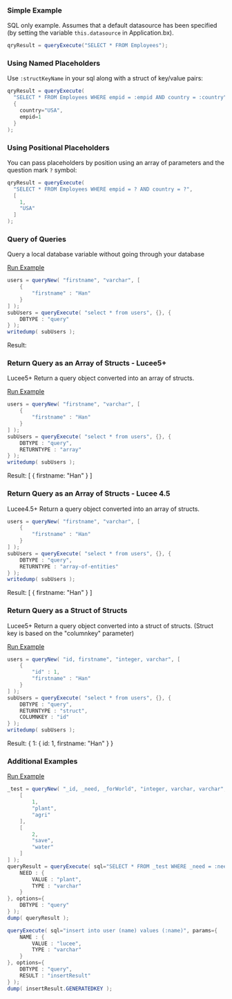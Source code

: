 ### Simple Example

SQL only example. Assumes that a default datasource has been specified (by setting the variable `this.datasource` in Application.bx).

```java
qryResult = queryExecute("SELECT * FROM Employees");
```

### Using Named Placeholders

Use `:structKeyName` in your sql along with a struct of key/value pairs:

```java
qryResult = queryExecute(
  "SELECT * FROM Employees WHERE empid = :empid AND country = :country", 
  {
    country="USA", 
    empid=1
  }
);
```

### Using Positional Placeholders

You can pass placeholders by position using an array of parameters and the question mark `?` symbol:

```java
qryResult = queryExecute(
  "SELECT * FROM Employees WHERE empid = ? AND country = ?", 
  [
    1,
    "USA"
  ]
);
```


### Query of Queries

Query a local database variable without going through your database

<a href="https://try.boxlang.io/?code=eJxNzLEKwkAMBuD58hQhUxWfQHERC07FQQcRh%2FNMsWCr5i5WKffu3jlIh8BPkv9Tz%2BJxiU9l%2BVTcF0h1Iz50tmWaIb2suKuVFI8IZgBjRnecI21sR2AinHCyAK%2Fn%2FRgs3%2Bw0cEI939gFnGIt9xY1PyVziGnArFe7w7bM2q9FEDPWSxP4ou2jwL%2Bb1l9gIzcU" target="_blank">Run Example</a>

```java
users = queryNew( "firstname", "varchar", [ 
	{
		"firstname" : "Han"
	}
] );
subUsers = queryExecute( "select * from users", {}, {
	DBTYPE : "query"
} );
writedump( subUsers );

```

Result: 

### Return Query as an Array of Structs - Lucee5+

Lucee5+ Return a query object converted into an array of structs.

<a href="https://try.boxlang.io/?code=eJxNjUELgkAQhc87v2KYk4W%2FoOgSCZ0kRA8RHTYbSXCtZnczEf97a1B4GHi89%2BZ73rJY3ODTs%2FQpdxFSVYt1rTZMMdJLS3nTEuQJQQ2g1CzHFdJetwRqhDMu1mD9pZgDkzeX3nGAWm64dLjESu4G%2FVQKzGEMB2q3zY%2BHZKJ9vygGlSV5kaU%2FW4vonmCcNjqpHV%2B9eUT4nwv2B3mGPVI%3D" target="_blank">Run Example</a>

```java
users = queryNew( "firstname", "varchar", [ 
	{
		"firstname" : "Han"
	}
] );
subUsers = queryExecute( "select * from users", {}, {
	DBTYPE : "query",
	RETURNTYPE : "array"
} );
writedump( subUsers );

```

Result: [ { firstname: "Han" } ]

### Return Query as an Array of Structs - Lucee 4.5

Lucee4.5+ Return a query object converted into an array of structs.


```java
users = queryNew( "firstname", "varchar", [ 
	{
		"firstname" : "Han"
	}
] );
subUsers = queryExecute( "select * from users", {}, {
	DBTYPE : "query",
	RETURNTYPE : "array-of-entities"
} );
writedump( subUsers );

```

Result: [ { firstname: "Han" } ]

### Return Query as a Struct of Structs

Lucee5+ Return a query object converted into a struct of structs. (Struct key is based on the "columnkey" parameter)

<a href="https://try.boxlang.io/?code=eJxNjk0LgkAQhs%2B7v2LYk4WXrkWXSggqC9FDRAfTsYS0mt3NQvzvzQZ9HAaGh%2FfLaiQNY7hZpGeIjQeqzH0oStKmTitUPoPa4BHJh3tK2SklZjuQopVCsFjBEAa%2B%2B38mRmqe1kqKTu6hN5LaHpL%2FpuCBmTXIbRrPmBnoQ0GXCqwTcX7b8Ukxm8TbTeDS3i7FNVEQJ1H4wdqQzYzj0%2FUyWYWLYOswr5Kd622oNJjb6urBdwLjF4O4SLA%3D" target="_blank">Run Example</a>

```java
users = queryNew( "id, firstname", "integer, varchar", [ 
	{
		"id" : 1,
		"firstname" : "Han"
	}
] );
subUsers = queryExecute( "select * from users", {}, {
	DBTYPE : "query",
	RETURNTYPE : "struct",
	COLUMNKEY : "id"
} );
writedump( subUsers );

```

Result: { 1: { id: 1, firstname: "Han" } }

### Additional Examples

<a href="https://try.boxlang.io/?code=eJxNj09rwkAQxc87n2LYUyp70aMlh6orPagtqVVEQljMaAMxibsbbSn57m42%2BOcy7%2FHeDPwmsWQshniqSf8t6BIgT7JUYFIQtbIv9brUecoF8qywdCAt8Kz07kc9jCu3CGwLjPWFG7zKVWG5t%2BqgMw4sFl0%2F8KFRZ%2Brqi7Kk2x5ifHkFjxGRqfM7lPylXW0pQHPKQ%2F4lZ3K8xB5Oo485Jp5%2B%2FS4j2RG7o2GrjqhSWh1N%2BA9sIeUEh%2BgcW73NvqXzT4TLzadPbr8Aa6ARWFY2Kwt%2FPxnddjwQh6ZFTetjFeAzsAuv0S5fdA%3D%3D" target="_blank">Run Example</a>

```java
_test = queryNew( "_id, _need, _forWorld", "integer, varchar, varchar", [ 
	[
		1,
		"plant",
		"agri"
	],
	[
		2,
		"save",
		"water"
	]
] );
queryResult = queryExecute( sql="SELECT * FROM _test WHERE _need = :need", params={
	NEED : {
		VALUE : "plant",
		TYPE : "varchar"
	}
}, options={
	DBTYPE : "query"
} );
dump( queryResult );

```



```java
queryExecute( sql="insert into user (name) values (:name)", params={ 
	NAME : {
		VALUE : "lucee",
		TYPE : "varchar"
	}
}, options={
	DBTYPE : "query",
	RESULT : "insertResult"
} );
dump( insertResult.GENERATEDKEY );

```


